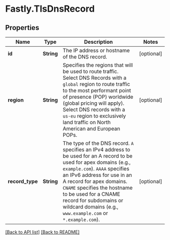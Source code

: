 # Fastly.TlsDnsRecord

## Properties

Name | Type | Description | Notes
------------ | ------------- | ------------- | -------------
**id** | **String** | The IP address or hostname of the DNS record. | [optional] 
**region** | **String** | Specifies the regions that will be used to route traffic. Select DNS Records with a `global` region to route traffic to the most performant point of presence (POP) worldwide (global pricing will apply). Select DNS records with a `us-eu` region to exclusively land traffic on North American and European POPs. | [optional] 
**record_type** | **String** | The type of the DNS record. `A` specifies an IPv4 address to be used for an A record to be used for apex domains (e.g., `example.com`). `AAAA` specifies an IPv6 address for use in an A record for apex domains. `CNAME` specifies the hostname to be used for a CNAME record for subdomains or wildcard domains (e.g., `www.example.com` or `*.example.com`). | [optional] 



[[Back to API list]](../../README.md#endpoints) [[Back to README]](../../README.md)
